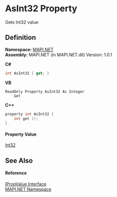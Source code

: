 # AsInt32 Property


Gets Int32 value



## Definition
**Namespace:** <a href="N_MAPI_NET.md">MAPI.NET</a>  
**Assembly:** MAPI.NET (in MAPI.NET.dll) Version: 1.0.1

**C#**
``` C#
int AsInt32 { get; }
```
**VB**
``` VB
ReadOnly Property AsInt32 As Integer
	Get
```
**C++**
``` C++
property int AsInt32 {
	int get ();
}
```



#### Property Value
<a href="https://learn.microsoft.com/dotnet/api/system.int32" target="_blank" rel="noopener noreferrer">Int32</a>

## See Also


#### Reference
<a href="T_MAPI_NET_IPropValue.md">IPropValue Interface</a>  
<a href="N_MAPI_NET.md">MAPI.NET Namespace</a>  
